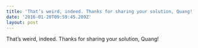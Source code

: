 ```yaml
---
title: 'That’s weird, indeed. Thanks for sharing your solution, Quang!'
date: '2016-01-20T09:59:45.209Z'
layout: post
---
```

That’s weird, indeed. Thanks for sharing your solution, Quang!
